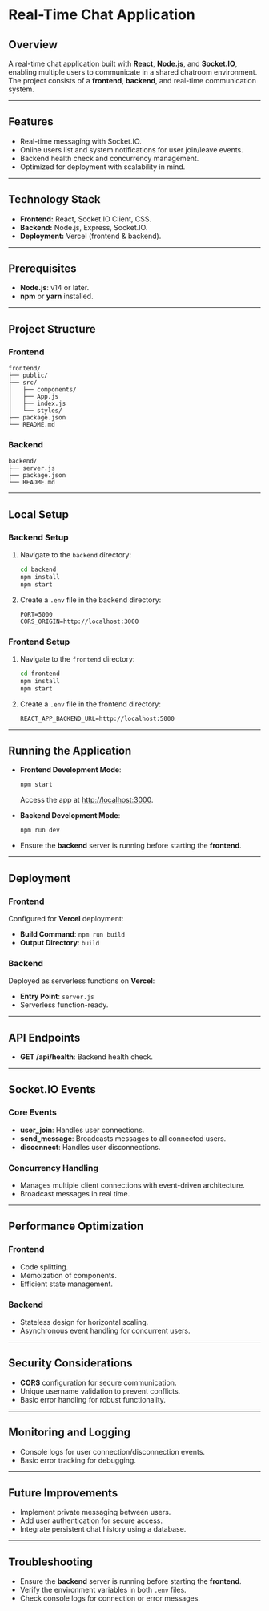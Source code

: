 # Real-Time Chat Application

## Overview
A real-time chat application built with **React**, **Node.js**, and **Socket.IO**, enabling multiple users to communicate in a shared chatroom environment. The project consists of a **frontend**, **backend**, and real-time communication system.

---

## Features
- Real-time messaging with Socket.IO.
- Online users list and system notifications for user join/leave events.
- Backend health check and concurrency management.
- Optimized for deployment with scalability in mind.

---

## Technology Stack
- **Frontend:** React, Socket.IO Client, CSS.
- **Backend:** Node.js, Express, Socket.IO.
- **Deployment:** Vercel (frontend & backend).

---

## Prerequisites
- **Node.js**: v14 or later.
- **npm** or **yarn** installed.

---

## Project Structure
### Frontend
```
frontend/
├── public/
├── src/
│   ├── components/
│   ├── App.js
│   ├── index.js
│   └── styles/
├── package.json
└── README.md
```

### Backend
```
backend/
├── server.js
├── package.json
└── README.md
```

---

## Local Setup
### Backend Setup
1. Navigate to the `backend` directory:
   ```bash
   cd backend
   npm install
   npm start
   ```
2. Create a `.env` file in the backend directory:
   ```env
   PORT=5000
   CORS_ORIGIN=http://localhost:3000
   ```

### Frontend Setup
1. Navigate to the `frontend` directory:
   ```bash
   cd frontend
   npm install
   npm start
   ```
2. Create a `.env` file in the frontend directory:
   ```env
   REACT_APP_BACKEND_URL=http://localhost:5000
   ```

---

## Running the Application
- **Frontend Development Mode**: 
  ```bash
  npm start
  ```
  Access the app at [http://localhost:3000](http://localhost:3000).
  
- **Backend Development Mode**:
  ```bash
  npm run dev
  ```

- Ensure the **backend** server is running before starting the **frontend**.

---

## Deployment
### Frontend
Configured for **Vercel** deployment:
- **Build Command**: `npm run build`
- **Output Directory**: `build`

### Backend
Deployed as serverless functions on **Vercel**:
- **Entry Point**: `server.js`
- Serverless function-ready.

---

## API Endpoints
- **GET /api/health**: Backend health check.

---

## Socket.IO Events
### Core Events
- **user_join**: Handles user connections.
- **send_message**: Broadcasts messages to all connected users.
- **disconnect**: Handles user disconnections.

### Concurrency Handling
- Manages multiple client connections with event-driven architecture.
- Broadcast messages in real time.

---

## Performance Optimization
### Frontend
- Code splitting.
- Memoization of components.
- Efficient state management.

### Backend
- Stateless design for horizontal scaling.
- Asynchronous event handling for concurrent users.

---

## Security Considerations
- **CORS** configuration for secure communication.
- Unique username validation to prevent conflicts.
- Basic error handling for robust functionality.

---

## Monitoring and Logging
- Console logs for user connection/disconnection events.
- Basic error tracking for debugging.

---

## Future Improvements
- Implement private messaging between users.
- Add user authentication for secure access.
- Integrate persistent chat history using a database.

---

## Troubleshooting
- Ensure the **backend** server is running before starting the **frontend**.
- Verify the environment variables in both `.env` files.
- Check console logs for connection or error messages.